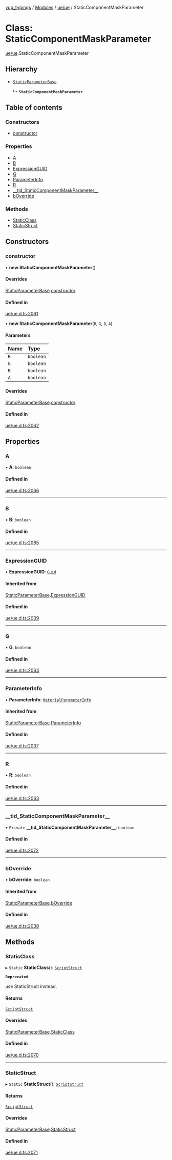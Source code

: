 [yug_typings](../README.md) / [Modules](../modules.md) / [ue/ue](../modules/ue_ue.md) / StaticComponentMaskParameter

# Class: StaticComponentMaskParameter

[ue/ue](../modules/ue_ue.md).StaticComponentMaskParameter

## Hierarchy

- [`StaticParameterBase`](ue_ue.StaticParameterBase.md)

  ↳ **`StaticComponentMaskParameter`**

## Table of contents

### Constructors

- [constructor](ue_ue.StaticComponentMaskParameter.md#constructor)

### Properties

- [A](ue_ue.StaticComponentMaskParameter.md#a)
- [B](ue_ue.StaticComponentMaskParameter.md#b)
- [ExpressionGUID](ue_ue.StaticComponentMaskParameter.md#expressionguid)
- [G](ue_ue.StaticComponentMaskParameter.md#g)
- [ParameterInfo](ue_ue.StaticComponentMaskParameter.md#parameterinfo)
- [R](ue_ue.StaticComponentMaskParameter.md#r)
- [\_\_tid\_StaticComponentMaskParameter\_\_](ue_ue.StaticComponentMaskParameter.md#__tid_staticcomponentmaskparameter__)
- [bOverride](ue_ue.StaticComponentMaskParameter.md#boverride)

### Methods

- [StaticClass](ue_ue.StaticComponentMaskParameter.md#staticclass)
- [StaticStruct](ue_ue.StaticComponentMaskParameter.md#staticstruct)

## Constructors

### constructor

• **new StaticComponentMaskParameter**()

#### Overrides

[StaticParameterBase](ue_ue.StaticParameterBase.md).[constructor](ue_ue.StaticParameterBase.md#constructor)

#### Defined in

[ue/ue.d.ts:2061](https://github.com/YugMetaverse/yug_typings/blob/25cad34/ue/ue.d.ts#L2061)

• **new StaticComponentMaskParameter**(`R`, `G`, `B`, `A`)

#### Parameters

| Name | Type |
| :------ | :------ |
| `R` | `boolean` |
| `G` | `boolean` |
| `B` | `boolean` |
| `A` | `boolean` |

#### Overrides

[StaticParameterBase](ue_ue.StaticParameterBase.md).[constructor](ue_ue.StaticParameterBase.md#constructor)

#### Defined in

[ue/ue.d.ts:2062](https://github.com/YugMetaverse/yug_typings/blob/25cad34/ue/ue.d.ts#L2062)

## Properties

### A

• **A**: `boolean`

#### Defined in

[ue/ue.d.ts:2066](https://github.com/YugMetaverse/yug_typings/blob/25cad34/ue/ue.d.ts#L2066)

___

### B

• **B**: `boolean`

#### Defined in

[ue/ue.d.ts:2065](https://github.com/YugMetaverse/yug_typings/blob/25cad34/ue/ue.d.ts#L2065)

___

### ExpressionGUID

• **ExpressionGUID**: [`Guid`](ue_ue_s.Guid.md)

#### Inherited from

[StaticParameterBase](ue_ue.StaticParameterBase.md).[ExpressionGUID](ue_ue.StaticParameterBase.md#expressionguid)

#### Defined in

[ue/ue.d.ts:2039](https://github.com/YugMetaverse/yug_typings/blob/25cad34/ue/ue.d.ts#L2039)

___

### G

• **G**: `boolean`

#### Defined in

[ue/ue.d.ts:2064](https://github.com/YugMetaverse/yug_typings/blob/25cad34/ue/ue.d.ts#L2064)

___

### ParameterInfo

• **ParameterInfo**: [`MaterialParameterInfo`](ue_ue.MaterialParameterInfo.md)

#### Inherited from

[StaticParameterBase](ue_ue.StaticParameterBase.md).[ParameterInfo](ue_ue.StaticParameterBase.md#parameterinfo)

#### Defined in

[ue/ue.d.ts:2037](https://github.com/YugMetaverse/yug_typings/blob/25cad34/ue/ue.d.ts#L2037)

___

### R

• **R**: `boolean`

#### Defined in

[ue/ue.d.ts:2063](https://github.com/YugMetaverse/yug_typings/blob/25cad34/ue/ue.d.ts#L2063)

___

### \_\_tid\_StaticComponentMaskParameter\_\_

• `Private` **\_\_tid\_StaticComponentMaskParameter\_\_**: `boolean`

#### Defined in

[ue/ue.d.ts:2072](https://github.com/YugMetaverse/yug_typings/blob/25cad34/ue/ue.d.ts#L2072)

___

### bOverride

• **bOverride**: `boolean`

#### Inherited from

[StaticParameterBase](ue_ue.StaticParameterBase.md).[bOverride](ue_ue.StaticParameterBase.md#boverride)

#### Defined in

[ue/ue.d.ts:2038](https://github.com/YugMetaverse/yug_typings/blob/25cad34/ue/ue.d.ts#L2038)

## Methods

### StaticClass

▸ `Static` **StaticClass**(): [`ScriptStruct`](ue_ue.ScriptStruct.md)

**`Deprecated`**

use StaticStruct instead.

#### Returns

[`ScriptStruct`](ue_ue.ScriptStruct.md)

#### Overrides

[StaticParameterBase](ue_ue.StaticParameterBase.md).[StaticClass](ue_ue.StaticParameterBase.md#staticclass)

#### Defined in

[ue/ue.d.ts:2070](https://github.com/YugMetaverse/yug_typings/blob/25cad34/ue/ue.d.ts#L2070)

___

### StaticStruct

▸ `Static` **StaticStruct**(): [`ScriptStruct`](ue_ue.ScriptStruct.md)

#### Returns

[`ScriptStruct`](ue_ue.ScriptStruct.md)

#### Overrides

[StaticParameterBase](ue_ue.StaticParameterBase.md).[StaticStruct](ue_ue.StaticParameterBase.md#staticstruct)

#### Defined in

[ue/ue.d.ts:2071](https://github.com/YugMetaverse/yug_typings/blob/25cad34/ue/ue.d.ts#L2071)
